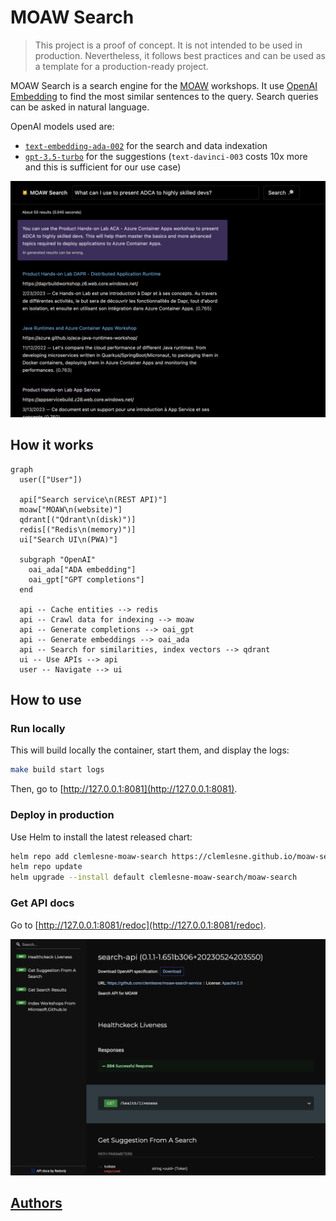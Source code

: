 # MOAW Search

> This project is a proof of concept. It is not intended to be used in production. Nevertheless, it follows best practices and can be used as a template for a production-ready project.

MOAW Search is a search engine for the [MOAW](https://microsoft.github.io/moaw/) workshops. It use [OpenAI Embedding](https://platform.openai.com/docs/guides/embeddings) to find the most similar sentences to the query. Search queries can be asked in natural language.

OpenAI models used are:

- [`text-embedding-ada-002`](https://openai.com/blog/new-and-improved-embedding-model) for the search and data indexation
- [`gpt-3.5-turbo`](https://platform.openai.com/docs/models/gpt-3-5) for the suggestions (`text-davinci-003` costs 10x more and this is sufficient for our use case)

![Application screenshot](docs/main.png)

## How it works

```mermaid
graph
  user(["User"])

  api["Search service\n(REST API)"]
  moaw["MOAW\n(website)"]
  qdrant[("Qdrant\n(disk)")]
  redis[("Redis\n(memory)")]
  ui["Search UI\n(PWA)"]

  subgraph "OpenAI"
    oai_ada["ADA embedding"]
    oai_gpt["GPT completions"]
  end

  api -- Cache entities --> redis
  api -- Crawl data for indexing --> moaw
  api -- Generate completions --> oai_gpt
  api -- Generate embeddings --> oai_ada
  api -- Search for similarities, index vectors --> qdrant
  ui -- Use APIs --> api
  user -- Navigate --> ui
```

## How to use

### Run locally

This will build locally the container, start them, and display the logs:

```bash
make build start logs
```

Then, go to [http://127.0.0.1:8081](http://127.0.0.1:8081).

### Deploy in production

Use Helm to install the latest released chart:

```bash
helm repo add clemlesne-moaw-search https://clemlesne.github.io/moaw-search
helm repo update
helm upgrade --install default clemlesne-moaw-search/moaw-search
```

### Get API docs

Go to [http://127.0.0.1:8081/redoc](http://127.0.0.1:8081/redoc).

![Documentation endpoint](docs/doc.png)

## [Authors](./AUTHORS.md)
